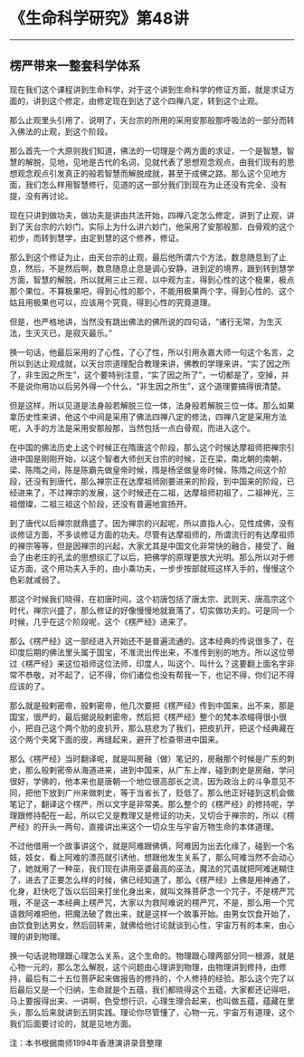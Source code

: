# 《生命科学研究》第48讲

------

## 楞严带来一整套科学体系

现在我们这个课程讲到生命科学，对于这个讲到生命科学的修证方面，就是求证方面的，讲到这个修定，由修定现在到达了这个四禅八定，转到这个止观。

那么止观里头引用了、说明了，天台宗的所用的采用安那般那呼吸法的一部分而转入佛法的止观，到这个阶段。

那么首先一个大原则我们知道，佛法的一切理是个两方面的求证，一个是智慧，智慧的解脱，见地，见地是古代的名词，见就代表了思想观念观点，由我们现有的思想观念观点引发真正的般若智慧而解脱成就，甚至于成佛之路。那么这个见地方面，我们怎么样用智慧修行，见道的这一部分我们到现在为止还没有完全、没有提，没有再讨论。

现在只讲到做功夫，做功夫是讲由共法开始，四禅八定怎么修定，讲到了止观，讲到了天台宗的六妙门，实际上为什么讲六妙门，他采用了安那般那、白骨观的这个初步，而转到慧学，由定到慧的这个修养，修证。

那么到这个修证为止，由天台宗的止观，最后他所谓六个方法，数息随息到了止息，然后，不是然后啊，数息随息止息是调心安静，进到定的境界，跟到转到慧学方面，智慧的解脱，所以就用三止三观，以中观为主，得到心性的这个极果，极点那个果位，不算极果吧，得到心性的那个，不能用极果两个字，得到心性的、这个姑且用极果也可以，应该用个究竟，得到心性的究竟道理。

但是，也严格地讲，当然没有跳出佛法的佛所说的四句话，“诸行无常，为生灭法，生灭灭已，是寂灭最乐。”

换一句话，他最后采用的了心性，了心了性，所以引用永嘉大师一句这个名言，之所以到达止观成就，以天台宗道理配合教理来讲，佛教的学理来讲，“实了因之所了，非生因之所生”，这个要特别注意，“实了因之所了”，一切都是了，空掉，并不是说你用功以后另外得一个什么，“非生因之所生”，这个道理要搞得很清楚。

但是这样，所以见道是法身般若解脱三位一体，法身般若解脱三位一体。那么如果拿历史性来讲，他这个中间是采用了佛法四禅八定的修法，四禅八定是采用方法呢，入手的方法是采用安那般那，当然包括一点白骨观，而进入这个。

在中国的佛法历史上这个时候正在隋唐这个阶段，那么这个时候达摩祖师把禅宗引进中国是刚刚开始，以这个智者大师创天台宗的时候，正在梁，南北朝的南朝，梁、陈隋之间，陈是陈霸先做皇帝时候，隋是杨坚做皇帝时候，陈隋之间这个阶段，还没有到唐代，那么禅宗正在达摩祖师刚要进来的阶段，到中国来的阶段，已经进来了，不过禅宗的发展，这个时候还在二祖，达摩祖师初祖了，二祖神光，三祖僧璨，二祖三祖这个阶段，还没有普遍地宣扬开。

到了唐代以后禅宗就鼎盛了。因为禅宗的兴起呢，所以直指人心，见性成佛，没有谈修证方面，不多谈修证方面的功夫。尽管有达摩祖师的，所谓流行的有达摩祖师的禅宗等等，但是因禅宗的兴起，大家尤其是中国文化非常快的融合，接受了、融会了由老庄的孔孟的思想综汇了以后，把佛学的原理更放大光明。那么所以对于修证方面，这个用功夫入手的，由小乘功夫，一步步按部就班这样入手的，慢慢这个色彩就减弱了。

那这个时候我们晓得，在初唐时间，这个初唐包括了唐太宗、武则天、唐高宗这个时代，禅宗兴盛了，那么修证的好像慢慢地就衰落了，切实做功夫的。可是同一个时候，几乎在这个阶段呢，这个《楞严经》进来了。

那么《楞严经》这一部经进入开始还不是普遍流通的。这本经典的传说很多了，在印度后期的佛法里头属于国宝，不准流出传出来，不准传到别的地方。所以这位带过《楞严经》来这位祖师这位法师，印度人，叫这个、叫什么？这要翻上面名字非常不恭敬，对不起了，记不得，你们诸位也没有帮我一下，也记不得，你们记不得应该的了。

那么就是般剌密帝，般剌密帝，他几次要把《楞严经》传到中国来，出不来，那是国宝，很严的，最后据说般剌密帝，然后把《楞严经》整个的梵本浓缩得很小很小，把自己这个两个肋的皮扒开，那么慈悲为了我们，把皮扒开，把这个经典藏在这个两个夹窝下面的皮，再缝起来，避开了检查带进中国来。

那么《楞严经》当时翻译呢，就是叫房融（做）笔记的，房融那个时候是广东的刺史，那么般剌密帝从海道进来，进到中国来，从广东上岸，碰到刺史是房融，学问很好，学佛的，他本来也是唐朝一个地位很高部长之流，因为政治上的斗争意见不同，把他下放到广州来做刺史，等于当省长了，贬低了。那么他正好碰到这机会做笔记了，翻译这个楞严，所以文字是非常美。那么整个的《楞严经》的修持呢，学理跟修持配在一起，所以它又是教理又是修证的功夫，又切合于禅宗的，所以《楞严经》的开头一两句，直接讲出来这个一切众生与宇宙万物生命的本体道理。

不过他借用一个故事讲这个，就是阿难跟佛俩，阿难因为出去化缘了，碰到一个名妓，妓女，看上阿难的漂亮就引诱他，想跟他发生关系了，那么阿难当然不会动心了，她就用了一种巫，我们现在讲用巫婆最高的巫法，魔法的咒语就把阿难迷糊住了，进去了正要怎么样的时候，佛已经知道了，那么《楞严经》上佛是用神通了，化身，赶快吃了饭以后回来打坐化身出来，就叫文殊菩萨念一个咒子，不是楞严咒哦，不是这一本经典上楞严咒，大家以为救阿难说的楞严咒，不是，那么用一个咒语救阿难把他，把魔法破了救出来，就是这样一个故事开始。由男女饮食开始了，由饮食到达男女，然后回转来，就佛给他讨论就谈到心性，宇宙万有的本来，由心理的讲到物理。

换一句话说物理跟心理怎么关系，这个生命的。物理跟心理两部分同一根源，就是心物一元的，那么怎么解脱，这个问题由心理讲到物理，由物理讲到修持，由修持，最后有二十五位菩萨起来做报告的修持的，个人修持的经验。那么这个完了以后最后又是一个归纳，生命就是个五蕴，我们都晓得这个五蕴，大家都还记得吧，马上要报得出来、一讲啊，色受想行识，心理生理合起来，也叫做五蕴，蕴藏在里头，那么后来就讲到五阴实践。理论你尽管懂了，心物一元，宇宙万有道理，这个我们后面要讨论的，就是见地方面。

注：本书根据南师1994年香港演讲录音整理

